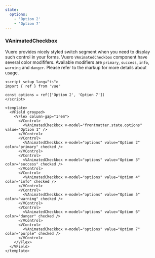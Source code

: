 ```yaml
---
state:
  options:
    - 'Option 2'
    - 'Option 7'
---
```


### VAnimatedCheckbox

Vuero provides nicely styled switch segment when you need to
display such control in your forms. Vuero `VAnimatedCheckbox` component have
several color modififers. Available modifiers are `primary`, `success`,
`info`, `warning` and `danger`.
Please refer to the markup for more details about usage.

<!--code-->

```vue
<script setup lang="ts">
import { ref } from 'vue'

const options = ref(['Option 2', 'Option 7'])
</script>

<template>
  <VField grouped>
    <VFlex column-gap="1rem">
      <VControl>
        <VAnimatedCheckbox v-model="frontmatter.state.options" value="Option 1" />
      </VControl>
      <VControl>
        <VAnimatedCheckbox v-model="options" value="Option 2" color="primary" checked />
      </VControl>
      <VControl>
        <VAnimatedCheckbox v-model="options" value="Option 3" color="success" checked />
      </VControl>
      <VControl>
        <VAnimatedCheckbox v-model="options" value="Option 4" color="info" checked />
      </VControl>
      <VControl>
        <VAnimatedCheckbox v-model="options" value="Option 5" color="warning" checked />
      </VControl>
      <VControl>
        <VAnimatedCheckbox v-model="options" value="Option 6" color="danger" checked />
      </VControl>
      <VControl>
        <VAnimatedCheckbox v-model="options" value="Option 7" color="purple" checked />
      </VControl>
    </VFlex>
  </VField>
</template>
```

<!--/code-->

<!--example-->

<VField grouped horizontal>
  <VFlex column-gap="1rem">
    <VControl>
      <VAnimatedCheckbox
        v-model="frontmatter.state.options"
        value="Option 1"
      />
    </VControl>
    <VControl>
      <VAnimatedCheckbox
        v-model="frontmatter.state.options"
        value="Option 2"
        color="primary"
        checked
      />
    </VControl>
    <VControl>
      <VAnimatedCheckbox
        v-model="frontmatter.state.options"
        value="Option 3"
        color="success"
        checked
      />
    </VControl>
    <VControl>
      <VAnimatedCheckbox
        v-model="frontmatter.state.options"
        value="Option 4"
        color="info"
        checked
      />
    </VControl>
    <VControl>
      <VAnimatedCheckbox
        v-model="frontmatter.state.options"
        value="Option 5"
        color="warning"
        checked
      />
    </VControl>
    <VControl>
      <VAnimatedCheckbox
        v-model="frontmatter.state.options"
        value="Option 6"
        color="danger"
        checked
      />
    </VControl>
    <VControl>
      <VAnimatedCheckbox
        v-model="frontmatter.state.options"
        value="Option 7"
        color="purple"
        checked
      />
    </VControl>
  </VFlex>
</VField>

<!--/example-->
